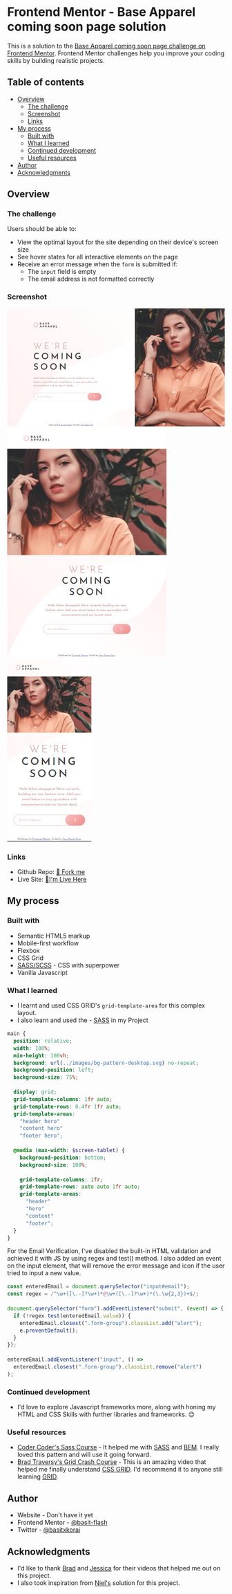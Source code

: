 # Frontend Mentor - Base Apparel coming soon page solution

This is a solution to the [Base Apparel coming soon page challenge on Frontend Mentor](https://www.frontendmentor.io/challenges/base-apparel-coming-soon-page-5d46b47f8db8a7063f9331a0). Frontend Mentor challenges help you improve your coding skills by building realistic projects.

## Table of contents

- [Overview](#overview)
  - [The challenge](#the-challenge)
  - [Screenshot](#screenshot)
  - [Links](#links)
- [My process](#my-process)
  - [Built with](#built-with)
  - [What I learned](#what-i-learned)
  - [Continued development](#continued-development)
  - [Useful resources](#useful-resources)
- [Author](#author)
- [Acknowledgments](#acknowledgments)

## Overview

### The challenge

Users should be able to:

- View the optimal layout for the site depending on their device's screen size
- See hover states for all interactive elements on the page
- Receive an error message when the `form` is submitted if:
  - The `input` field is empty
  - The email address is not formatted correctly

### Screenshot

![](./design/Desktop.png)
![](./design/Tablet.png)
![](./design/Mobile.png)

### Links

- Github Repo: [🍴 Fork me](https://github.com/basitkorai/Base-Apparel)
- Live Site: [🏡I'm Live Here](https://basitkorai.github.io/Base-Apparel/)

## My process

### Built with

- Semantic HTML5 markup
- Mobile-first workflow
- Flexbox
- CSS Grid
- [SASS/SCSS](https://sass-lang.com) - CSS with superpower
- Vanilla Javascript

### What I learned

- I learnt and used CSS GRID's `grid-template-area` for this complex layout.
- I also learn and used the - [SASS](https://sass-lang.com) in my Project

```scss
main {
  position: relative;
  width: 100%;
  min-height: 100vh;
  background: url(../images/bg-pattern-desktop.svg) no-repeat;
  background-position: left;
  background-size: 75%;

  display: grid;
  grid-template-columns: 1fr auto;
  grid-template-rows: 0.4fr 1fr auto;
  grid-template-areas:
    "header hero"
    "content hero"
    "footer hero";

  @media (max-width: $screen-tablet) {
    background-position: bottom;
    background-size: 100%;

    grid-template-columns: 1fr;
    grid-template-rows: auto auto 1fr auto;
    grid-template-areas:
      "header"
      "hero"
      "content"
      "footer";
  }
}
```

For the Email Verification, I've disabled the built-in HTML validation and achieved it with JS by using regex and test() method. I also added an event on the input element, that will remove the error message and icon if the user tried to input a new value.

```js
const enteredEmail = document.querySelector("input#email");
const regex = /^\w+([\.-]?\w+)*@\w+([\.-]?\w+)*(\.\w{2,3})+$/;

document.querySelector("form").addEventListener("submit", (event) => {
  if (!regex.test(enteredEmail.value)) {
    enteredEmail.closest(".form-group").classList.add("alert");
    e.preventDefault();
  }
});

enteredEmail.addEventListener("input", () =>
  enteredEmail.closest(".form-group").classList.remove("alert")
);
```

### Continued development

- I'd love to explore Javascript frameworks more, along with honing my HTML and CSS Skills with further libraries and frameworks. 😊

### Useful resources

- [Coder Coder's Sass Course](https://www.youtube.com/watch?v=jfMHA8SqUL4&ab_channel=CoderCoder) - It helped me with [SASS](https://sass-lang.com) and [BEM](https://getbem.com/). I really loved this pattern and will use it going forward.
- [Brad Traversy's Grid Crash Course](https://www.youtube.com/watch?v=0xMQfnTU6oo&ab_channel=TraversyMedia) - This is an amazing video that helped me finally understand [CSS GRID](https://developer.mozilla.org/en-US/docs/Web/CSS/CSS_Grid_Layout). I'd recommend it to anyone still learning [GRID](https://developer.mozilla.org/en-US/docs/Web/CSS/CSS_Grid_Layout).

## Author

- Website - Don't have it yet
- Frontend Mentor - [@basit-flash](https://www.frontendmentor.io/profile/basit-flash)
- Twitter - [@basitxkorai](https://www.twitter.com/basitxkorai)

## Acknowledgments

- I'd like to thank [Brad](https://g.co/kgs/eFCuQB) and [Jessica](https://coder-coder.com/) for their videos that helped me out on this project.
- I also took inspiration from [Niel's](https://github.com/NJVS) solution for this project.
